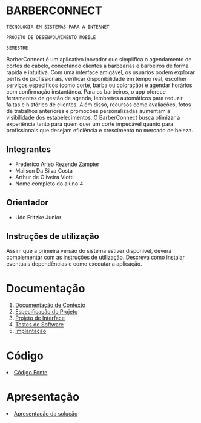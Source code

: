 # BARBERCONNECT

`TECNOLOGIA EM SISTEMAS PARA A INTERNET`

`PROJETO DE DESENVOLVIMENTO MOBILE`

`SEMESTRE`

BarberConnect é um aplicativo inovador que simplifica o agendamento de cortes de cabelo, conectando clientes a barbearias e barbeiros de forma rápida e intuitiva. Com uma interface amigável, os usuários podem explorar perfis de profissionais, verificar disponibilidade em tempo real, escolher serviços específicos (como corte, barba ou coloração) e agendar horários com confirmação instantânea. Para os barbeiros, o app oferece ferramentas de gestão de agenda, lembretes automáticos para reduzir faltas e histórico de clientes. Além disso, recursos como avaliações, fotos de trabalhos anteriores e promoções personalizadas aumentam a visibilidade dos estabelecimentos. O BarberConnect busca otimizar a experiência tanto para quem quer um corte impecável quanto para profissionais que desejam eficiência e crescimento no mercado de beleza.

## Integrantes

* Frederico Arleo Rezende Zampier
* Mailson Da Silva Costa
* Arthur de Oliveira Viotti
* Nome completo do aluno 4

## Orientador

* Udo Fritzke Junior

## Instruções de utilização

Assim que a primeira versão do sistema estiver disponível, deverá complementar com as instruções de utilização. Descreva como instalar eventuais dependências e como executar a aplicação.

# Documentação

<ol>
<li><a href="docs/01-Documentação de Contexto.md"> Documentação de Contexto</a></li>
<li><a href="docs/02-Especificação do Projeto.md"> Especificação do Projeto</a></li>
<li><a href="docs/03-Projeto de Interface.md"> Projeto de Interface</a></li>
<li><a href="docs/04-Testes de Software.md"> Testes de Software</a></li>
<li><a href="docs/05-Implantação.md"> Implantação</a></li>
</ol>

# Código

<li><a href="src/README.md"> Código Fonte</a></li>

# Apresentação

<li><a href="presentation/README.md"> Apresentação da solução</a></li>
